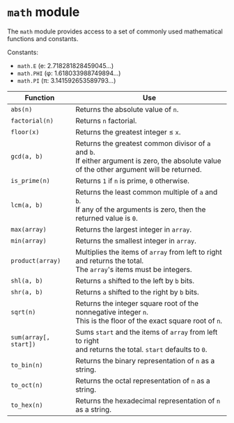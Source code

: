 # `math` module

The `math` module provides access to a set of commonly used mathematical
functions and constants.

Constants:

- `math.E` (e: 2.718281828459045...)
- `math.PHI` (φ: 1.618033988749894...)
- `math.PI` (π: 3.141592653589793...)

<center>

Function              | Use
---                   | ---
`abs(n)`              | Returns the absolute value of `n`.
`factorial(n)`        | Returns `n` factorial.
`floor(x)`            | Returns the greatest integer ≤ `x`.
`gcd(a, b)`           | Returns the greatest common divisor of `a` and `b`.<br>If either argument is zero, the absolute value of the other argument will be returned.
`is_prime(n)`         | Returns `1` if `n` is prime, `0` otherwise.
`lcm(a, b)`           | Returns the least common multiple of `a` and `b`.<br>If any of the arguments is zero, then the returned value is `0`.
`max(array)`          | Returns the largest integer in `array`.
`min(array)`          | Returns the smallest integer in `array`.
`product(array)`      | Multiplies the items of `array` from left to right and returns the total.<br>The `array`'s items must be integers.
`shl(a, b)`           | Returns `a` shifted to the left by `b` bits.
`shr(a, b)`           | Returns `a` shifted to the right by `b` bits.
`sqrt(n)`             | Returns the integer square root of the nonnegative integer `n`.<br>This is the floor of the exact square root of `n`.
`sum(array[, start])` | Sums `start` and the items of `array` from left to right<br>and returns the total. `start` defaults to `0`.
`to_bin(n)`           | Returns the binary representation of `n` as a string.
`to_oct(n)`           | Returns the octal representation of `n` as a string.
`to_hex(n)`           | Returns the hexadecimal representation of `n` as a string.

</center>
